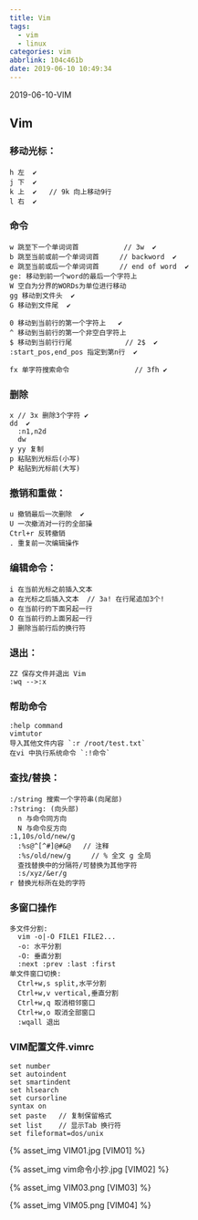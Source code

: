 ```yaml
---
title: Vim
tags:
  - vim
  - linux
categories: vim
abbrlink: 104c461b
date: 2019-06-10 10:49:34
---
```

2019-06-10-VIM
<!-- more -->

## Vim

### 移动光标： 
``` 
h 左  ✔      
j 下  ✔  
k 上  ✔   // 9k 向上移动9行   
l 右  ✔
```
### 命令
```
w 跳至下一个单词词首           // 3w  ✔
b 跳至当前或前一个单词词首     // backword  ✔
e 跳至当前或后一个单词词首     // end of word  ✔
ge: 移动到前一个word的最后一个字符上  
W 空白为分界的WORDs为单位进行移动  
gg 移动到文件头  ✔
G 移动到文件尾  ✔

0 移动到当前行的第一个字符上   ✔  
^ 移动到当前行的第一个非空白字符上
$ 移动到当前行行尾             // 2$  ✔
:start_pos,end_pos 指定到第n行  ✔  

fx 单字符搜索命令                // 3fh ✔  
```
### 删除
``` 
x // 3x 删除3个字符 ✔
dd  ✔  
  :n1,n2d  
  dw
y yy 复制  
p 粘贴到光标后(小写)   
P 粘贴到光标前(大写) 
```

  
### 撤销和重做：
```  
u 撤销最后一次删除  ✔   
U 一次撤消对一行的全部操  
Ctrl+r 反转撤销
. 重复前一次编辑操作
```

### 编辑命令：
```  
i 在当前光标之前插入文本  
a 在光标之后插入文本  // 3a! 在行尾追加3个!  
o 在当前行的下面另起一行    
O 在当前行的上面另起一行  
J 删除当前行后的换行符 
```
### 退出：
```
ZZ 保存文件并退出 Vim  
:wq -->:x     
```

### 帮助命令        
```
:help command
vimtutor
导入其他文件内容 `:r /root/test.txt`  
在vi 中执行系统命令 `:!命令`  
```

### 查找/替换：  
```
:/string 搜索一个字符串(向尾部)   
:?string: (向头部) 
  n 与命令同方向
  N 与命令反方向
:1,10s/old/new/g   
  :%s@^[^#]@#&@   // 注释
  :%s/old/new/g     // % 全文 g 全局
  查找替换中的分隔符/可替换为其他字符
  :s/xyz/&er/g
r 替换光标所在处的字符
```

### 多窗口操作
```
多文件分割:
  vim -o|-O FILE1 FILE2...
  -o: 水平分割
  -O: 垂直分割
  :next :prev :last :first
单文件窗口切换:
  Ctrl+w,s split,水平分割
  Ctrl+w,v vertical,垂直分割
  Ctrl+w,q 取消相邻窗口
  Ctrl+w,o 取消全部窗口
  :wqall 退出
```

### VIM配置文件.vimrc
```
set number
set autoindent
set smartindent
set hlsearch
set cursorline
syntax on
set paste   // 复制保留格式
set list    // 显示Tab 换行符 
set fileformat=dos/unix
```

{% asset_img VIM01.jpg [VIM01] %} 

{% asset_img vim命令小抄.jpg [VIM02] %} 

{% asset_img VIM03.png [VIM03] %}  

{% asset_img VIM05.png [VIM04] %} 